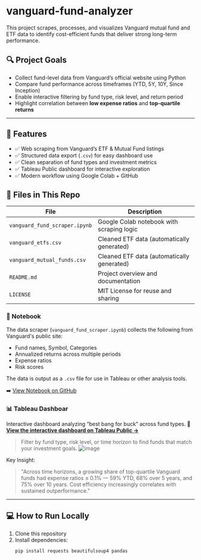 # vanguard-fund-analyzer
This project scrapes, processes, and visualizes Vanguard mutual fund and ETF data to identify cost-efficient funds that deliver strong long-term performance.

## 🔍 Project Goals

- Collect fund-level data from Vanguard’s official website using Python
- Compare fund performance across timeframes (YTD, 5Y, 10Y, Since Inception)
- Enable interactive filtering by fund type, risk level, and return period
- Highlight correlation between **low expense ratios** and **top-quartile returns**

---

## 🚀 Features

- ✅ Web scraping from Vanguard’s ETF & Mutual Fund listings  
- ✅ Structured data export (`.csv`) for easy dashboard use  
- ✅ Clean separation of fund types and investment metrics  
- ✅ Tableau Public dashboard for interactive exploration  
- ✅ Modern workflow using Google Colab + GitHub

## 📁 Files in This Repo

| File                             | Description                                      |
|----------------------------------|--------------------------------------------------|
| `vanguard_fund_scraper.ipynb`    | Google Colab notebook with scraping logic        |
| `vanguard_etfs.csv`              | Cleaned ETF data (automatically generated)       |
| `vanguard_mutual_funds.csv`      | Cleaned ETF data (automatically generated)       |
| `README.md`                      | Project overview and documentation               |
| `LICENSE`                        | MIT License for reuse and sharing                |

### 📓 Notebook

The data scraper (`vanguard_fund_scraper.ipynb`) collects the following from Vanguard's public site:
- Fund names, Symbol, Categories
- Annualized returns across multiple periods
- Expense ratios
- Risk scores

The data is output as a `.csv` file for use in Tableau or other analysis tools.

➡️ [View Notebook on GitHub](./vanguard_fund_scraper.ipynb)

### 📊 Tableau Dashboar

Interactive dashboard analyzing “best bang for buck” across fund types.
🔗 **[View the interactive dashboard on Tableau Public →](https://public.tableau.com/app/profile/nian.liu6717/viz/Vanguard_Funds_Best_Bang_Buck_Interactive_Analysis/VanguardUniverse)**  
> Filter by fund type, risk level, or time horizon to find funds that match your investment goals.
![image](https://github.com/user-attachments/assets/07bebc89-aac8-4de8-b6fb-bd4ea4348517)

Key Insight:
> "Across time horizons, a growing share of top-quartile Vanguard funds had expense ratios ≤ 0.1% — 59% YTD, 68% over 5 years, and 75% over 10 years. Cost efficiency increasingly correlates with sustained outperformance."

---

## 💻 How to Run Locally

1. Clone this repository
2. Install dependencies:
   ```bash
   pip install requests beautifulsoup4 pandas
